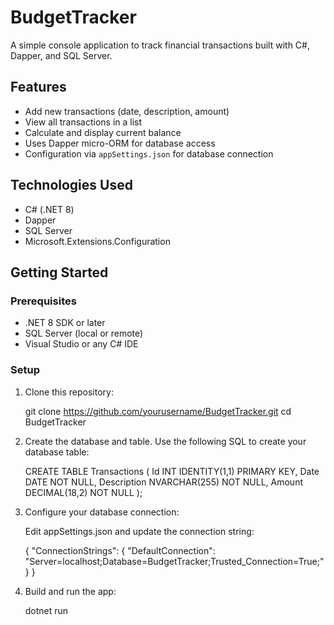 # BudgetTracker

A simple console application to track financial transactions built with C#, Dapper, and SQL Server.

## Features

- Add new transactions (date, description, amount)
- View all transactions in a list
- Calculate and display current balance
- Uses Dapper micro-ORM for database access
- Configuration via `appSettings.json` for database connection

## Technologies Used

- C# (.NET 8)
- Dapper
- SQL Server
- Microsoft.Extensions.Configuration

## Getting Started

### Prerequisites

- .NET 8 SDK or later
- SQL Server (local or remote)
- Visual Studio or any C# IDE

### Setup

1. Clone this repository:
   
   git clone https://github.com/yourusername/BudgetTracker.git
   cd BudgetTracker

3. Create the database and table. Use the following SQL to create your database table:

   CREATE TABLE Transactions (
       Id INT IDENTITY(1,1) PRIMARY KEY,
       Date DATE NOT NULL,
       Description NVARCHAR(255) NOT NULL,
       Amount DECIMAL(18,2) NOT NULL
   );

4. Configure your database connection:

   Edit appSettings.json and update the connection string:
   
   {
     "ConnectionStrings": {
       "DefaultConnection": "Server=localhost;Database=BudgetTracker;Trusted_Connection=True;"
     }
   }

5. Build and run the app:
   
   dotnet run
